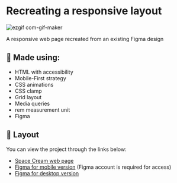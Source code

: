 # Recreating a responsive layout
![ezgif com-gif-maker](https://github.com/rodirog/mobile-and-desktop-page/assets/101756238/6fbe253f-be3b-4e1d-9547-9f60513111e6)

A responsive web page recreated from an existing Figma design



## 🧪 Made using:

- HTML with accessibility
- Mobile-First strategy
- CSS animations
- CSS clamp
- Grid layout
- Media queries
- rem measurement unit
- Figma


## 🔖 Layout

You can view the project through the links below: 
 - [Space Cream web page](https://rodirog.github.io/mobile-and-desktop-page/)
 - [Figma for mobile version](https://www.figma.com/file/drBBktNRdtCIUiN4cZk4yo/Stage-03---Mobile-First?type=design&t=EeDCtxH4a8VBvEbK-6) (Figma account is required for access)
 - [Figma for desktop version](https://www.figma.com/file/Cw440LDc2QAZFp3DTguco5/Stage-03---Grid-com-anima%C3%A7%C3%B5es-(Copy)?type=design&t=EeDCtxH4a8VBvEbK-6) 
